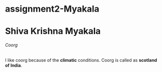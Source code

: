 # assignment2-Myakala
# Shiva Krishna Myakala
###### Coorg
I like coorg because of the **climatic** conditions.
Coorg is called as **scotland of India**.

